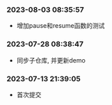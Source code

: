 ### 2023-08-03 08:35:57

- 增加pause和resume函数的测试

### 2023-07-28 08:38:47

- 同步子仓库, 并更新demo

### 2023-07-13 21:39:05

- 首次提交
